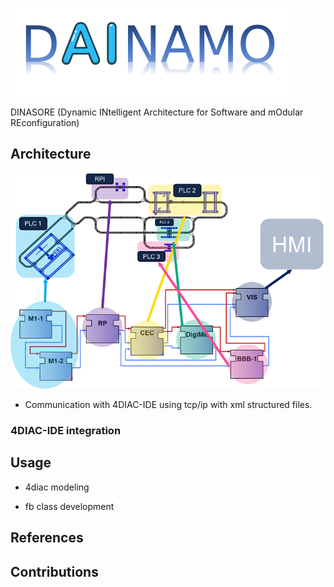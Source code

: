 ![distribution](resources/images/logo.png)

DINASORE (Dynamic INtelligent Architecture for Software and mOdular REconfiguration)

## Architecture

![distribution](resources/images/iec61499Disitribution.png)

* Communication with 4DIAC-IDE using tcp/ip with xml structured files.

### 4DIAC-IDE integration

## Usage

* 4diac modeling

* fb class development

## References


## Contributions
